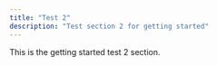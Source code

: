 ```yaml
---
title: "Test 2"
description: "Test section 2 for getting started"
---
```

This is the getting started test 2 section.
